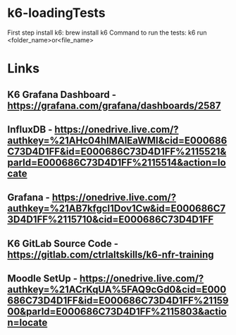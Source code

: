 # k6-loadingTests

First step install k6: brew install k6
Command to run the tests: k6 run <folder_name>or<file_name>

# Links

## K6 Grafana Dashboard - https://grafana.com/grafana/dashboards/2587
## InfluxDB - https://onedrive.live.com/?authkey=%21AHc04hIMAlEaWMI&cid=E000686C73D4D1FF&id=E000686C73D4D1FF%2115521&parId=E000686C73D4D1FF%2115514&action=locate
## Grafana - https://onedrive.live.com/?authkey=%21AB7kfgcI1Dov1Cw&id=E000686C73D4D1FF%2115710&cid=E000686C73D4D1FF
## K6 GitLab Source Code - https://gitlab.com/ctrlaltskills/k6-nfr-training
## Moodle SetUp - https://onedrive.live.com/?authkey=%21ACrKqUA%5FAQ9cGd0&cid=E000686C73D4D1FF&id=E000686C73D4D1FF%2115900&parId=E000686C73D4D1FF%2115803&action=locate
